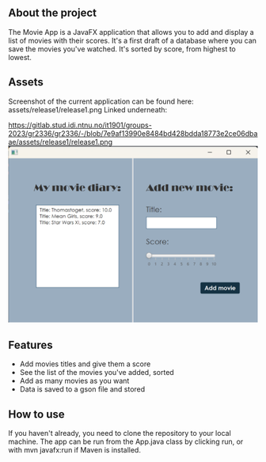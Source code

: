 ## About the project

The Movie App is a JavaFX application that allows you to add and display a list of movies with their scores. It's a first draft of a database where you can save the movies you've watched. It's sorted by score, from highest to lowest.

## Assets

Screenshot of the current application can be found here: assets/release1/release1.png
Linked underneath:

https://gitlab.stud.idi.ntnu.no/it1901/groups-2023/gr2336/gr2336/-/blob/7e9af13990e8484bd428bdda18773e2ce06dbaae/assets/release1/release1.png 
![release1](assets/release1/release1.png "Picture")
## Features

- Add movies titles and give them a score
- See the list of the movies you've added, sorted
- Add as many movies as you want
- Data is saved to a gson file and stored

## How to use

If you haven't already, you need to clone the repository to your local machine. The app can be run from the App.java class by clicking run, or with mvn javafx:run if Maven is installed.